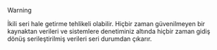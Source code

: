 > [!WARNING]
> İkili seri hale getirme tehlikeli olabilir. Hiçbir zaman güvenilmeyen bir kaynaktan verileri ve sistemlere denetiminiz altında hiçbir zaman gidiş dönüş serileştirilmiş verileri seri durumdan çıkarır.